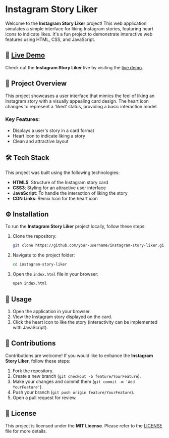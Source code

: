 # Instagram Story Liker

Welcome to the **Instagram Story Liker** project! This web application simulates a simple interface for liking Instagram stories, featuring heart icons to indicate likes. It's a fun project to demonstrate interactive web features using HTML, CSS, and JavaScript.

## 🔗 [Live Demo](https://insta-story-liker.vercel.app/)

Check out the **Instagram Story Liker** live by visiting the [live demo](https://insta-story-liker.vercel.app/).

## 📖 Project Overview

This project showcases a user interface that mimics the feel of liking an Instagram story with a visually appealing card design. The heart icon changes to represent a 'liked' status, providing a basic interaction model.

### Key Features:
- Displays a user's story in a card format
- Heart icon to indicate liking a story
- Clean and attractive layout

## 🛠️ Tech Stack

This project was built using the following technologies:

- **HTML5**: Structure of the Instagram story card
- **CSS3**: Styling for an attractive user interface
- **JavaScript**: To handle the interaction of liking the story
- **CDN Links**: Remix Icon for the heart icon

## ⚙️ Installation

To run the **Instagram Story Liker** project locally, follow these steps:

1. Clone the repository:
    ```bash
    git clone https://github.com/your-username/instagram-story-liker.git
    ```

2. Navigate to the project folder:
    ```bash
    cd instagram-story-liker
    ```

3. Open the `index.html` file in your browser:
    ```bash
    open index.html
    ```

## 🚀 Usage

1. Open the application in your browser.
2. View the Instagram story displayed on the card.
3. Click the heart icon to like the story (interactivity can be implemented with JavaScript).

## 🤝 Contributions

Contributions are welcome! If you would like to enhance the **Instagram Story Liker**, follow these steps:

1. Fork the repository.
2. Create a new branch (`git checkout -b feature/YourFeature`).
3. Make your changes and commit them (`git commit -m 'Add YourFeature'`).
4. Push your branch (`git push origin feature/YourFeature`).
5. Open a pull request for review.

## 📜 License

This project is licensed under the **MIT License**. Please refer to the [LICENSE](../LICENSE) file for more details.
 